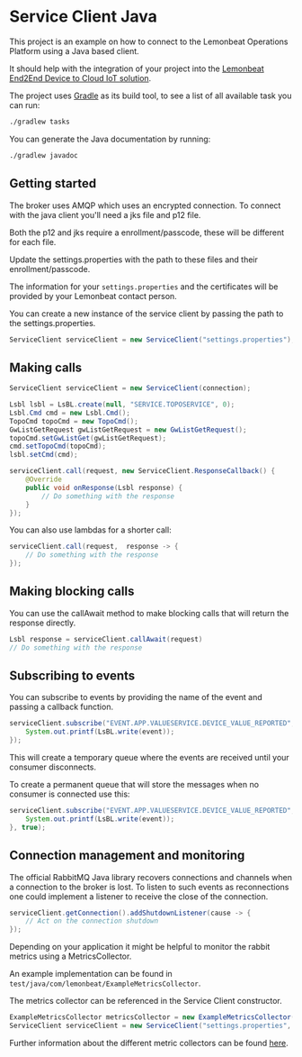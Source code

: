 # Service Client Java

This project is an example on how to connect to the Lemonbeat Operations Platform using a Java based client.

It should help with the integration of your project into the [Lemonbeat End2End Device to Cloud IoT solution](https://www.lemonbeat.com/). 

The project uses [Gradle](https://gradle.org/) as its build tool, to see a list of all available task you can run:

```bash
./gradlew tasks
```

You can generate the Java documentation by running:

```bash
./gradlew javadoc
```

## Getting started

The broker uses AMQP which uses an encrypted connection. 
To connect with the java client you'll need a jks file and p12 file.

Both the p12 and jks require a enrollment/passcode, these will be different for each file.

Update the settings.properties with the path to these files and their enrollment/passcode.

The information for your `settings.properties` and the certificates will be provided by your Lemonbeat contact person.

You can create a new instance of the service client by passing the path to the settings.properties.

```java 
ServiceClient serviceClient = new ServiceClient("settings.properties");
```

## Making calls

```java 
ServiceClient serviceClient = new ServiceClient(connection);

Lsbl lsbl = LsBL.create(null, "SERVICE.TOPOSERVICE", 0);
Lsbl.Cmd cmd = new Lsbl.Cmd();
TopoCmd topoCmd = new TopoCmd();
GwListGetRequest gwListGetRequest = new GwListGetRequest();
topoCmd.setGwListGet(gwListGetRequest);
cmd.setTopoCmd(topoCmd);
lsbl.setCmd(cmd);

serviceClient.call(request, new ServiceClient.ResponseCallback() {
    @Override
    public void onResponse(Lsbl response) {
        // Do something with the response     
    }
});
```

You can also use lambdas for a shorter call:

```java 
serviceClient.call(request,  response -> {
    // Do something with the response
});
```

## Making blocking calls

You can use the callAwait method to make blocking calls that will return the response directly.

```java 
Lsbl response = serviceClient.callAwait(request)
// Do something with the response
```

## Subscribing to events

You can subscribe to events by providing the name of the event and passing a callback function.

```java
serviceClient.subscribe("EVENT.APP.VALUESERVICE.DEVICE_VALUE_REPORTED", event -> {
    System.out.printf(LsBL.write(event));
});
```

This will create a temporary queue where the events are received until your consumer disconnects.

To create a permanent queue that will store the messages when no consumer is connected use this:

```java
serviceClient.subscribe("EVENT.APP.VALUESERVICE.DEVICE_VALUE_REPORTED", event -> {
    System.out.printf(LsBL.write(event));
}, true);
```

## Connection management and monitoring

The official RabbitMQ Java library recovers connections and channels when a connection to the broker is lost.
To listen to such events as reconnections one could implement a listener to receive the close of the connection.

```java
serviceClient.getConnection().addShutdownListener(cause -> {
    // Act on the connection shutdown
});
```

Depending on your application it might be helpful to monitor the rabbit metrics using a MetricsCollector.

An example implementation can be found in `test/java/com/lemonbeat/ExampleMetricsCollector`.

The metrics collector can be referenced in the Service Client constructor.

```java
ExampleMetricsCollector metricsCollector = new ExampleMetricsCollector();
ServiceClient serviceClient = new ServiceClient("settings.properties", metricsCollector);
```

Further information about the different metric collectors can be found [here](https://www.rabbitmq.com/api-guide.html#metrics).